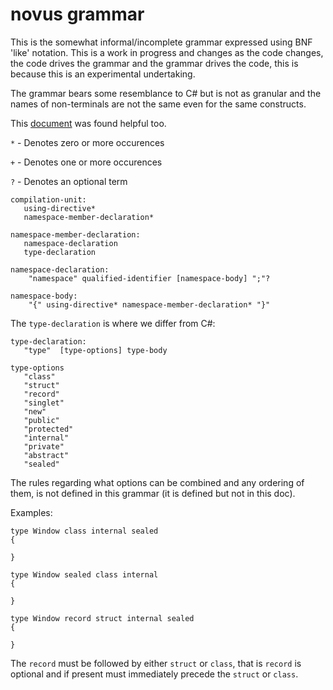 # novus grammar
This is the somewhat informal/incomplete grammar expressed using BNF 'like' notation. This is a work in progress and changes as the code changes, the code drives the grammar and the grammar drives the code, this is because this is an experimental undertaking.

The grammar bears some resemblance to C# but is not as granular and the names of non-terminals are not the same even for the same constructs. 

This [document](https://www.cs.vu.nl/grammarware/browsable/CSharp/grammar.html) was found helpful too.

`*` - Denotes zero or more occurences

`+` - Denotes one or more occurences

`?` - Denotes an optional term

```
compilation-unit:
   using-directive*  
   namespace-member-declaration*
```
```
namespace-member-declaration:
   namespace-declaration
   type-declaration
```   
```
namespace-declaration:
    "namespace" qualified-identifier [namespace-body] ";"?
```    
```
namespace-body:
    "{" using-directive* namespace-member-declaration* "}"
```

The `type-declaration` is where we differ from C#:

```
type-declaration:
   "type"  [type-options] type-body
```

```
type-options
   "class"
   "struct"
   "record"
   "singlet"
   "new"
   "public"
   "protected"
   "internal"
   "private"
   "abstract"
   "sealed"
```

The rules regarding what options can be combined and any ordering of them, is not defined in this grammar (it is defined but not in this doc).

Examples:
```
type Window class internal sealed
{

}

type Window sealed class internal
{

}

type Window record struct internal sealed
{

}
```
The `record` must be followed by either `struct` or `class`, that is `record` is optional and if present must immediately precede the `struct` or `class`.
